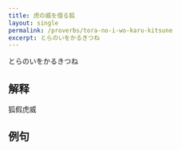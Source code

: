 ```yaml
---
title: 虎の威を借る狐
layout: single
permalink: /proverbs/tora-no-i-wo-karu-kitsune
excerpt: とらのいをかるきつね
---
```


とらのいをかるきつね

## 解释

狐假虎威

## 例句

